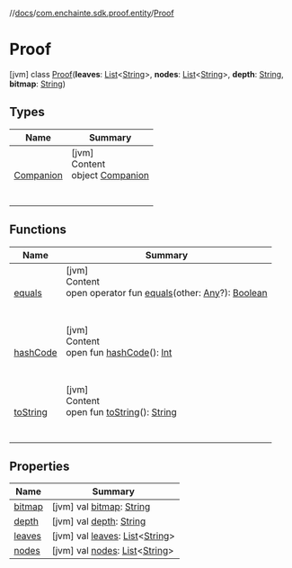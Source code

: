 //[docs](../../index.md)/[com.enchainte.sdk.proof.entity](../index.md)/[Proof](index.md)



# Proof  
 [jvm] class [Proof](index.md)(**leaves**: [List](https://kotlinlang.org/api/latest/jvm/stdlib/kotlin.collections/-list/index.html)<[String](https://kotlinlang.org/api/latest/jvm/stdlib/kotlin/-string/index.html)>, **nodes**: [List](https://kotlinlang.org/api/latest/jvm/stdlib/kotlin.collections/-list/index.html)<[String](https://kotlinlang.org/api/latest/jvm/stdlib/kotlin/-string/index.html)>, **depth**: [String](https://kotlinlang.org/api/latest/jvm/stdlib/kotlin/-string/index.html), **bitmap**: [String](https://kotlinlang.org/api/latest/jvm/stdlib/kotlin/-string/index.html))   


## Types  
  
|  Name|  Summary| 
|---|---|
| <a name="com.enchainte.sdk.proof.entity/Proof.Companion///PointingToDeclaration/"></a>[Companion](-companion/index.md)| <a name="com.enchainte.sdk.proof.entity/Proof.Companion///PointingToDeclaration/"></a>[jvm]  <br>Content  <br>object [Companion](-companion/index.md)  <br><br><br>


## Functions  
  
|  Name|  Summary| 
|---|---|
| <a name="kotlin/Any/equals/#kotlin.Any?/PointingToDeclaration/"></a>[equals](-companion/index.md#%5Bkotlin%2FAny%2Fequals%2F%23kotlin.Any%3F%2FPointingToDeclaration%2F%5D%2FFunctions%2F-1139378292)| <a name="kotlin/Any/equals/#kotlin.Any?/PointingToDeclaration/"></a>[jvm]  <br>Content  <br>open operator fun [equals](-companion/index.md#%5Bkotlin%2FAny%2Fequals%2F%23kotlin.Any%3F%2FPointingToDeclaration%2F%5D%2FFunctions%2F-1139378292)(other: [Any](https://kotlinlang.org/api/latest/jvm/stdlib/kotlin/-any/index.html)?): [Boolean](https://kotlinlang.org/api/latest/jvm/stdlib/kotlin/-boolean/index.html)  <br><br><br>
| <a name="kotlin/Any/hashCode/#/PointingToDeclaration/"></a>[hashCode](-companion/index.md#%5Bkotlin%2FAny%2FhashCode%2F%23%2FPointingToDeclaration%2F%5D%2FFunctions%2F-1139378292)| <a name="kotlin/Any/hashCode/#/PointingToDeclaration/"></a>[jvm]  <br>Content  <br>open fun [hashCode](-companion/index.md#%5Bkotlin%2FAny%2FhashCode%2F%23%2FPointingToDeclaration%2F%5D%2FFunctions%2F-1139378292)(): [Int](https://kotlinlang.org/api/latest/jvm/stdlib/kotlin/-int/index.html)  <br><br><br>
| <a name="kotlin/Any/toString/#/PointingToDeclaration/"></a>[toString](-companion/index.md#%5Bkotlin%2FAny%2FtoString%2F%23%2FPointingToDeclaration%2F%5D%2FFunctions%2F-1139378292)| <a name="kotlin/Any/toString/#/PointingToDeclaration/"></a>[jvm]  <br>Content  <br>open fun [toString](-companion/index.md#%5Bkotlin%2FAny%2FtoString%2F%23%2FPointingToDeclaration%2F%5D%2FFunctions%2F-1139378292)(): [String](https://kotlinlang.org/api/latest/jvm/stdlib/kotlin/-string/index.html)  <br><br><br>


## Properties  
  
|  Name|  Summary| 
|---|---|
| <a name="com.enchainte.sdk.proof.entity/Proof/bitmap/#/PointingToDeclaration/"></a>[bitmap](bitmap.md)| <a name="com.enchainte.sdk.proof.entity/Proof/bitmap/#/PointingToDeclaration/"></a> [jvm] val [bitmap](bitmap.md): [String](https://kotlinlang.org/api/latest/jvm/stdlib/kotlin/-string/index.html)   <br>
| <a name="com.enchainte.sdk.proof.entity/Proof/depth/#/PointingToDeclaration/"></a>[depth](depth.md)| <a name="com.enchainte.sdk.proof.entity/Proof/depth/#/PointingToDeclaration/"></a> [jvm] val [depth](depth.md): [String](https://kotlinlang.org/api/latest/jvm/stdlib/kotlin/-string/index.html)   <br>
| <a name="com.enchainte.sdk.proof.entity/Proof/leaves/#/PointingToDeclaration/"></a>[leaves](leaves.md)| <a name="com.enchainte.sdk.proof.entity/Proof/leaves/#/PointingToDeclaration/"></a> [jvm] val [leaves](leaves.md): [List](https://kotlinlang.org/api/latest/jvm/stdlib/kotlin.collections/-list/index.html)<[String](https://kotlinlang.org/api/latest/jvm/stdlib/kotlin/-string/index.html)>   <br>
| <a name="com.enchainte.sdk.proof.entity/Proof/nodes/#/PointingToDeclaration/"></a>[nodes](nodes.md)| <a name="com.enchainte.sdk.proof.entity/Proof/nodes/#/PointingToDeclaration/"></a> [jvm] val [nodes](nodes.md): [List](https://kotlinlang.org/api/latest/jvm/stdlib/kotlin.collections/-list/index.html)<[String](https://kotlinlang.org/api/latest/jvm/stdlib/kotlin/-string/index.html)>   <br>


